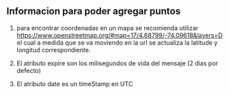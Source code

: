 ## Informacion para poder agregar puntos ##

1. para encontrar coordenadas en un mapa se recomienda utilizar <https://www.openstreetmap.org/#map=17/4.68799/-74.09618&layers=D>
el cual a medida que se va moviendo en la url se actualiza la latitude y longitud correspondiente.

2. El atributo expire son los milisegundos de vida del mensaje (2 dias por defecto)
3. El atributo date es un timeStamp en UTC